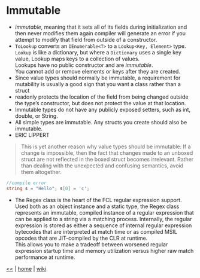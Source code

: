 # Immutable

+ _immutable_, meaning that it sets all of its fields during initialization and then never modifies them again 
compiler will generate an error if you attempt to modify that field from outside of a constructor.
+ `ToLookup` converts an `IEnumerable<T>` to a `Lookup<Key, Element>` type.  
`Lookup` is like a dictionary, but where a `Dictionary` uses a single key value, Lookup maps keys to a collection of values.  
Lookups have no public constructor and are _immutable_.  
You cannot add or remove elements or keys after they are created. 
+ Since value types should normally be immutable, a requirement for mutability is usually a good sign that you want a class rather than a struct
+  readonly protects the location of the field from being changed outside the type’s constructor, but does not protect the value at that location. 
+ Immutable types do not have any publicly exposed setters, such as int, double, or String.
+ All simple types are immutable. Any structs you create should also be immutable. 
+ ERIC LIPPERT 
> This is yet another reason why value types should be immutable: 
If a change is impossible, then the fact that changes made to an unboxed struct are not reflected in the boxed struct becomes irrelevant. 
Rather than dealing with the unexpected and confusing semantics, avoid them altogether.
```cs
//compile error
string s = "Hello"; s[0] = 'c'; 
```
+ The Regex class is the heart of the FCL regular expression support.  
Used both as an object instance and a static type, the Regex class represents an immutable, compiled instance of a regular expression that can be applied to a string via a matching process. 
Internally, the regular expression is stored as either a sequence of internal regular expression bytecodes that are interpreted at match time or as compiled MSIL opcodes that are JIT-compiled by the CLR at runtime.  
This allows you to make a tradeoff between worsened regular expression startup time and memory utilization versus higher raw match performance at runtime.


[<<](../csdotnet.md) 
|
[home](../README.md) 
| 
[wiki](https://github.com/illegitimis/Tutorial/wiki) 


